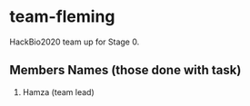 # team-fleming
HackBio2020 team up for Stage 0.

## Members Names (those done with task)

1. Hamza (team lead)
